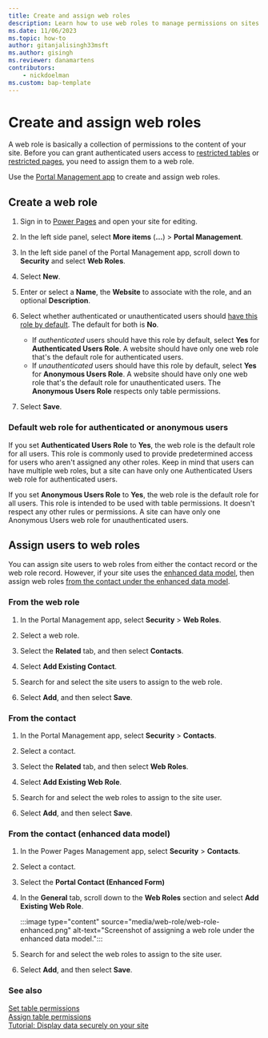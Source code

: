 ```yaml
---
title: Create and assign web roles
description: Learn how to use web roles to manage permissions on sites you create with Microsoft Power Pages.
ms.date: 11/06/2023
ms.topic: how-to
author: gitanjalisingh33msft
ms.author: gisingh
ms.reviewer: danamartens
contributors:
    - nickdoelman
ms.custom: bap-template
---
```


# Create and assign web roles

A web role is basically a collection of permissions to the content of your site. Before you can grant authenticated users access to [restricted tables](table-permissions.md) or [restricted pages](page-security.md), you need to assign them to a web role.

Use the [Portal Management app](../configure/portal-management-app.md) to create and assign web roles.

## Create a web role

1. Sign in to [Power Pages](https://make.powerpages.microsoft.com) and open your site for editing.

1. In the left side panel, select **More items** (**&hellip;**) > **Portal Management**.

1. In the left side panel of the Portal Management app, scroll down to **Security** and select **Web Roles**.

1. Select **New**.

1. Enter or select a **Name**, the **Website** to associate with the role, and an optional **Description**.

1. Select whether authenticated or unauthenticated users should [have this role by default](#default-web-role-for-authenticated-or-anonymous-users). The default for both is **No**.

    - If *authenticated* users should have this role by default, select **Yes** for **Authenticated Users Role**. A website should have only one web role that's the default role for authenticated users.
    - If *unauthenticated* users should have this role by default, select **Yes** for **Anonymous Users Role**. A website should have only one web role that's the default role for unauthenticated users. The **Anonymous Users Role** respects only table permissions.

1. Select **Save**.

### Default web role for authenticated or anonymous users

If you set **Authenticated Users Role** to **Yes**, the web role is the default role for all users. This role is commonly used to provide predetermined access for users who aren't assigned any other roles. Keep in mind that users can have multiple web roles, but a site can have only one Authenticated Users web role for authenticated users.

If you set **Anonymous Users Role** to **Yes**, the web role is the default role for all users. This role is intended to be used with table permissions. It doesn't respect any other rules or permissions. A site can have only one Anonymous Users web role for unauthenticated users.

## Assign users to web roles

You can assign site users to web roles from either the contact record or the web role record. However, if your site uses the [enhanced data model](../admin/enhanced-data-model.md), then assign web roles [from the contact under the enhanced data model](#from-the-contact-enhanced-data-model).

### From the web role

1. In the Portal Management app, select **Security** > **Web Roles**.

1. Select a web role.

1. Select the **Related** tab, and then select **Contacts**.

1. Select **Add Existing Contact**.

1. Search for and select the site users to assign to the web role.

1. Select **Add**, and then select **Save**.

### From the contact

1. In the Portal Management app, select **Security** > **Contacts**.

1. Select a contact.

1. Select the **Related** tab, and then select **Web Roles**.

1. Select **Add Existing Web Role**.

1. Search for and select the web roles to assign to the site user.

1. Select **Add**, and then select **Save**.

### From the contact (enhanced data model)

1. In the Power Pages Management app, select **Security** > **Contacts**.

1. Select a contact.

1. Select the **Portal Contact (Enhanced Form)**

1. In the **General** tab, scroll down to the **Web Roles** section and select **Add Existing Web Role**.

    :::image type="content" source="media/web-role/web-role-enhanced.png" alt-text="Screenshot of assigning a web role under the enhanced data model.":::

1. Search for and select the web roles to assign to the site user.

1. Select **Add**, and then select **Save**.

### See also

[Set table permissions](table-permissions.md)  
[Assign table permissions](assign-table-permissions.md)  
[Tutorial: Display data securely on your site](../getting-started/tutorial-display-data-securely.md)
